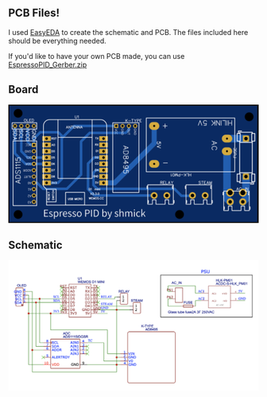 ## PCB Files!

I used [EasyEDA](https://easyeda.com/) to create the schematic and PCB. The files included here should be everything needed.

If you'd like to have your own PCB made, you can use [EspressoPID_Gerber.zip](https://github.com/shmick/Espresso-PID-Controller/blob/master/PCB/EspressoPID_Gerber.zip)

## Board
![Espresso PID PCB](https://github.com/shmick/Espresso-PID-Controller/blob/master/PCB/board.png?raw=true)

## Schematic
![Espresso PID Schematic](https://github.com/shmick/Espresso-PID-Controller/blob/master/PCB/schematic.png?raw=true)
